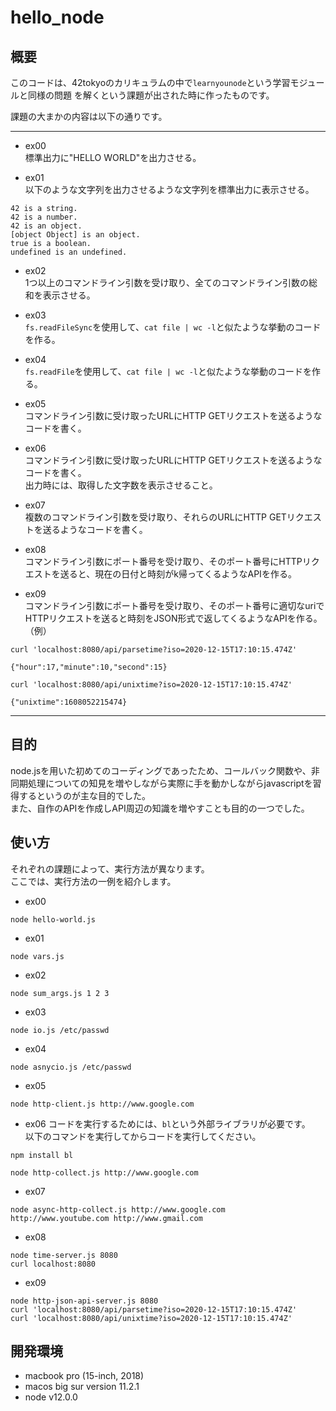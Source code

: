 # hello_node

## 概要
このコードは、42tokyoのカリキュラムの中で`learnyounode`という学習モジュールと同様の問題 を解くという課題が出された時に作ったものです。  

課題の大まかの内容は以下の通りです。  

<hr>

- ex00  
標準出力に"HELLO WORLD"を出力させる。  

- ex01  
以下のような文字列を出力させるような文字列を標準出力に表示させる。  
```
42 is a string.
42 is a number.
42 is an object.
[object Object] is an object.
true is a boolean.
undefined is an undefined.
```

- ex02  
1つ以上のコマンドライン引数を受け取り、全てのコマンドライン引数の総和を表示させる。  

- ex03  
`fs.readFileSync`を使用して、`cat file | wc -l`と似たような挙動のコードを作る。

- ex04  
`fs.readFile`を使用して、`cat file | wc -l`と似たような挙動のコードを作る。

- ex05  
コマンドライン引数に受け取ったURLにHTTP GETリクエストを送るようなコードを書く。

- ex06  
コマンドライン引数に受け取ったURLにHTTP GETリクエストを送るようなコードを書く。  
出力時には、取得した文字数を表示させること。  

- ex07  
複数のコマンドライン引数を受け取り、それらのURLにHTTP GETリクエストを送るようなコードを書く。

- ex08  
コマンドライン引数にポート番号を受け取り、そのポート番号にHTTPリクエストを送ると、現在の日付と時刻がk帰ってくるようなAPIを作る。  

- ex09  
コマンドライン引数にポート番号を受け取り、そのポート番号に適切なuriでHTTPリクエストを送ると時刻をJSON形式で返してくるようなAPIを作る。  
（例）
```
curl 'localhost:8080/api/parsetime?iso=2020-12-15T17:10:15.474Z'
```
```
{"hour":17,"minute":10,"second":15}
```
```
curl 'localhost:8080/api/unixtime?iso=2020-12-15T17:10:15.474Z'
```
```
{"unixtime":1608052215474}
```

<hr>

## 目的
node.jsを用いた初めてのコーディングであったため、コールバック関数や、非同期処理についての知見を増やしながら実際に手を動かしながらjavascriptを習得するというのが主な目的でした。  
また、自作のAPIを作成しAPI周辺の知識を増やすことも目的の一つでした。  

## 使い方

それぞれの課題によって、実行方法が異なります。  
ここでは、実行方法の一例を紹介します。  

- ex00  
```
node hello-world.js
```

- ex01
```
node vars.js
```

- ex02  
```
node sum_args.js 1 2 3
```

- ex03
```
node io.js /etc/passwd
```

- ex04  
```
node asnycio.js /etc/passwd
```

- ex05
```
node http-client.js http://www.google.com
```

- ex06
コードを実行するためには、`bl`という外部ライブラリが必要です。  
以下のコマンドを実行してからコードを実行してください。  

```
npm install bl
```

```
node http-collect.js http://www.google.com
```

- ex07  
```
node async-http-collect.js http://www.google.com http://www.youtube.com http://www.gmail.com
```

- ex08  
```
node time-server.js 8080
curl localhost:8080
```

- ex09   
```
node http-json-api-server.js 8080
curl 'localhost:8080/api/parsetime?iso=2020-12-15T17:10:15.474Z'
curl 'localhost:8080/api/unixtime?iso=2020-12-15T17:10:15.474Z'
```

## 開発環境
- macbook pro (15-inch, 2018)
- macos big sur version 11.2.1
- node v12.0.0
